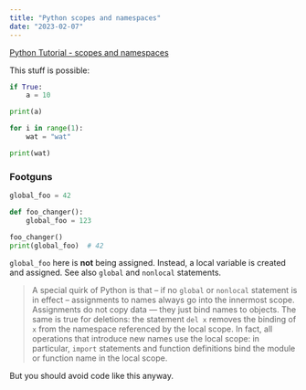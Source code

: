 ```yaml
---
title: "Python scopes and namespaces"
date: "2023-02-07"
---
```


[Python Tutorial - scopes and namespaces](https://docs.python.org/3/tutorial/classes.html#tut-scopes)

This stuff is possible:
```Python
if True:
    a = 10

print(a)

for i in range(1):
    wat = "wat"

print(wat)

```

### Footguns
```Python
global_foo = 42

def foo_changer():
    global_foo = 123

foo_changer()
print(global_foo)  # 42
```

`global_foo` here is **not** being assigned. Instead, a local variable is created and assigned. See also `global` and `nonlocal` statements.

> A special quirk of Python is that – if no `global` or `nonlocal` statement is in effect – assignments to names always go into the innermost scope. Assignments do not copy data — they just bind names to objects. The same is true for deletions: the statement `del x` removes the binding of `x` from the namespace referenced by the local scope. In fact, all operations that introduce new names use the local scope: in particular, `import` statements and function definitions bind the module or function name in the local scope.

But you should avoid code like this anyway.